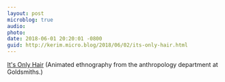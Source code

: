 ```yaml
---
layout: post
microblog: true
audio: 
photo: 
date: 2018-06-01 20:20:01 -0800
guid: http://kerim.micro.blog/2018/06/02/its-only-hair.html
---
```

[It's Only Hair](https://vimeo.com/272585937) (Animated ethnography from the anthropology department at Goldsmiths.) 
